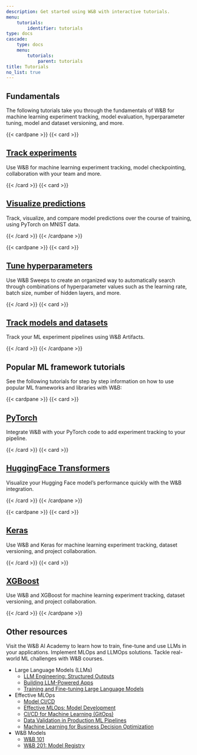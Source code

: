 ```yaml
---
description: Get started using W&B with interactive tutorials.
menu:
    tutorials:
        identifier: tutorials
type: docs
cascade:
    type: docs
    menu:
        tutorials:
            parent: tutorials
title: Tutorials
no_list: true
---
```


## Fundamentals

The following tutorials take you through the fundamentals of W&B for machine learning experiment tracking, model evaluation, hyperparameter tuning, model and dataset versioning, and more.

{{< cardpane >}}
  {{< card >}}
    <a href="/tutorials/experiments/">
      <h2 className="card-title">Track experiments</h2>
    </a>
    <p className="card-content">Use W&B for machine learning experiment tracking, model checkpointing, collaboration with your team and more.</p>
  {{< /card >}}
  {{< card >}}
    <a href="/tutorials/tables/">
      <h2 className="card-title">Visualize predictions</h2>
    </a>
    <p className="card-content">Track, visualize, and compare model predictions over the course of training, using PyTorch on MNIST data.</p>
  {{< /card >}}
{{< /cardpane >}}

{{< cardpane >}}
  {{< card >}}
    <a href="/tutorials/sweeps/">
      <h2 className="card-title">Tune hyperparameters</h2>
    </a>
    <p className="card-content">Use W&B Sweeps to create an organized way to automatically search through combinations of hyperparameter values such as the learning rate, batch size, number of hidden layers, and more.</p>
  {{< /card >}}
  {{< card >}}
    <a href="/tutorials/artifacts/">
      <h2 className="card-title">Track models and datasets</h2>
    </a>
    <p className="card-content">Track your ML experiment pipelines using W&B Artifacts.</p>
  {{< /card >}}
{{< /cardpane >}}


## Popular ML framework tutorials
See the following tutorials for step by step information on how to use popular ML frameworks and libraries with W&B:

{{< cardpane >}}
  {{< card >}}
    <a href="/tutorials/pytorch">
      <h2 className="card-title">PyTorch</h2>
    </a>
    <p className="card-content">Integrate W&B with your PyTorch code to add experiment tracking to your pipeline.</p>
  {{< /card >}}
  {{< card >}}
    <a href="/tutorials/huggingface">
      <h2 className="card-title">HuggingFace Transformers</h2>
    </a>
    <p className="card-content">Visualize your Hugging Face model’s performance quickly with the W&B integration.</p>
  {{< /card >}}
{{< /cardpane >}}

{{< cardpane >}}
  {{< card >}}
    <a href="/tutorials/tensorflow">
      <h2 className="card-title">Keras</h2>
    </a>
    <p className="card-content">Use W&B and Keras for machine learning experiment tracking, dataset versioning, and project collaboration.</p>
  {{< /card >}}
  {{< card >}}
    <a href="/tutorials/xgboost_sweeps/">
      <h2 className="card-title">XGBoost</h2>
    </a>
    <p className="card-content">Use W&B and XGBoost for machine learning experiment tracking, dataset versioning, and project collaboration.</p>
  {{< /card >}}
{{< /cardpane >}}

## Other resources

Visit the W&B AI Academy to learn how to train, fine-tune and use LLMs in your applications. Implement MLOps and LLMOps solutions. Tackle real-world ML challenges with W&B courses.

- Large Language Models (LLMs)
    - [LLM Engineering: Structured Outputs](https://www.wandb.courses/courses/steering-language-models?utm_source=wandb_docs&utm_medium=code&utm_campaign=tutorials)
    - [Building LLM-Powered Apps](https://www.wandb.courses/courses/building-llm-powered-apps?utm_source=wandb_docs&utm_medium=code&utm_campaign=tutorials)
    - [Training and Fine-tuning Large Language Models](https://www.wandb.courses/courses/training-fine-tuning-LLMs?utm_source=wandb_docs&utm_medium=code&utm_campaign=tutorials)
- Effective MLOps
    - [Model CI/CD](https://www.wandb.courses/courses/enterprise-model-management?utm_source=wandb_docs&utm_medium=code&utm_campaign=tutorials)
    - [Effective MLOps: Model Development](https://www.wandb.courses/courses/effective-mlops-model-development?utm_source=wandb_docs&utm_medium=code&utm_campaign=tutorials)
    - [CI/CD for Machine Learning (GitOps)](https://www.wandb.courses/courses/ci-cd-for-machine-learning?utm_source=wandb_docs&utm_medium=code&utm_campaign=tutorials)
    - [Data Validation in Production ML Pipelines](https://www.wandb.courses/courses/data-validation-for-machine-learning?utm_source=wandb_docs&utm_medium=code&utm_campaign=tutorials)
    - [Machine Learning for Business Decision Optimization](https://www.wandb.courses/courses/decision-optimization?utm_source=wandb_docs&utm_medium=code&utm_campaign=tutorials)
- W&B Models
    - [W&B 101](https://wandb.ai/site/courses/101/?utm_source=wandb_docs&utm_medium=code&utm_campaign=tutorials)
    - [W&B 201: Model Registry](https://www.wandb.courses/courses/201-model-registry?utm_source=wandb_docs&utm_medium=code&utm_campaign=tutorials)

